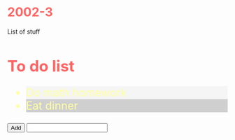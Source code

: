 # 2002-3
List of stuff
<!DOCTYPE html>
<html lang="en">
<head>
<meta charset="UTF-8">
<link rel="shortcut icon" type="image/x-icon" href="https://static.codepen.io/assets/favicon/favicon-aec34940fbc1a6e787974dcd360f2c6b63348d4b1f4e06c77743096d55480f33.ico" />
<link rel="mask-icon" type="" href="https://static.codepen.io/assets/favicon/logo-pin-8f3771b1072e3c38bd662872f6b673a722f4b3ca2421637d5596661b4e2132cc.svg" color="#111" />
<title>CodePen - 2002-3</title>
<style>
  h1{
  color:rgb(255,100,100);
}
#mainList{
    font-size:250%;
}
.odd{
  background-color:rgba(225,225,225,.3)
}
.even{
  background-color:rgba(100,100,100,.3);
}
.aList{
  color:#FFFFA0;
  font-size:25px;
  background-image:url("https://www.healthyplace.com/sites/default/files/ShareTasksHaveMoreFun.jpg")
}
</style>
</head>
<body translate="no">
<h1 id="mainList">To do list</h1>
<ul class="aList" id="myList">
<li class="odd">Do math homework</li>
<li class="even">Eat dinner</li>
</ul>
<button id="add">Add</button>
<input id="item">
<script id="rendered-js">
      console.clear();
console.log("hello world");
const addBtn = document.getElementById("add");
addBtn.addEventListener("click", addItem);
function addItem(e) {
  const theItem = document.getElementById("item").value;
  console.log("add item", theItem);
  var node = document.createElement("li");
  var textnode = document.createTextNode(theItem);
  node.appendChild(textnode);
  document.getElementById("myList").appendChild(node);
}
    </script>
</body>
</html>
